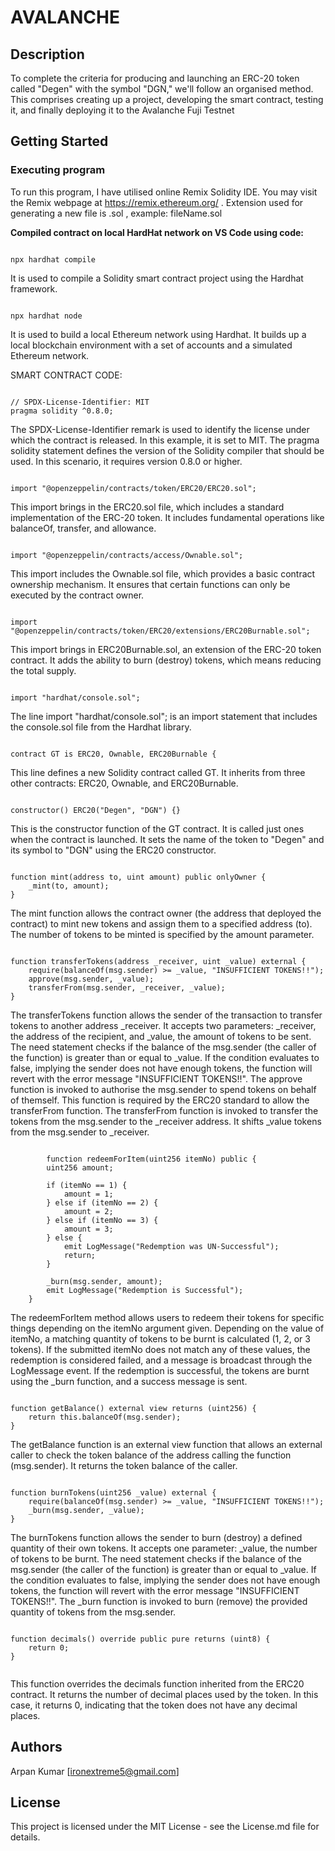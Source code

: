# AVALANCHE 


## Description
To complete the criteria for producing and launching an ERC-20 token called "Degen" with the symbol "DGN," we'll follow an organised method. This comprises creating up a project, developing the smart contract, testing it, and finally deploying it to the Avalanche Fuji Testnet


## Getting Started

### Executing program

To run this program, I have utilised online Remix Solidity IDE. You may visit the Remix webpage at https://remix.ethereum.org/ .
Extension used for generating a new file is .sol , example: fileName.sol

**Compiled contract on local HardHat network on VS Code using code:**

```Hardhat

npx hardhat compile

```

 It is used to compile a Solidity smart contract project using the Hardhat framework. 

 ```Hardhat

npx hardhat node

```

It is used to build a local Ethereum network using Hardhat. It builds up a local blockchain environment with a set of accounts and a simulated Ethereum network. 


SMART CONTRACT CODE:

```solidity

// SPDX-License-Identifier: MIT
pragma solidity ^0.8.0;

```
The SPDX-License-Identifier remark is used to identify the license under which the contract is released. In this example, it is set to MIT.
The pragma solidity statement defines the version of the Solidity compiler that should be used. In this scenario, it requires version 0.8.0 or higher.

```solidity

import "@openzeppelin/contracts/token/ERC20/ERC20.sol";

```

This import brings in the ERC20.sol file, which includes a standard implementation of the ERC-20 token. It includes fundamental operations like balanceOf, transfer, and allowance.


```solidity

import "@openzeppelin/contracts/access/Ownable.sol";

```

This import includes the Ownable.sol file, which provides a basic contract ownership mechanism. It ensures that certain functions can only be executed by the contract owner.

```solidity

import "@openzeppelin/contracts/token/ERC20/extensions/ERC20Burnable.sol";

````

This import brings in ERC20Burnable.sol, an extension of the ERC-20 token contract. It adds the ability to burn (destroy) tokens, which means reducing the total supply.

```solidity

import "hardhat/console.sol";

```

The line import "hardhat/console.sol"; is an import statement that includes the console.sol file from the Hardhat library. 

```solidity

contract GT is ERC20, Ownable, ERC20Burnable {

```

This line defines a new Solidity contract called GT. It inherits from three other contracts: ERC20, Ownable, and ERC20Burnable.

```solidity

constructor() ERC20("Degen", "DGN") {}

```

This is the constructor function of the GT contract. It is called just ones when the contract is launched. It sets the name of the token to "Degen" and its symbol to "DGN" using the ERC20 constructor.



```solidity

function mint(address to, uint amount) public onlyOwner {
    _mint(to, amount);
}

```

The mint function allows the contract owner (the address that deployed the contract) to mint new tokens and assign them to a specified address (to). The number of tokens to be minted is specified by the amount parameter.

```solidity

function transferTokens(address _receiver, uint _value) external {
    require(balanceOf(msg.sender) >= _value, "INSUFFICIENT TOKENS!!");
    approve(msg.sender, _value);
    transferFrom(msg.sender, _receiver, _value);
}

```
The transferTokens function allows the sender of the transaction to transfer tokens to another address _receiver. It accepts two parameters: _receiver, the address of the recipient, and _value, the amount of tokens to be sent.
The need statement checks if the balance of the msg.sender (the caller of the function) is greater than or equal to _value. If the condition evaluates to false, implying the sender does not have enough tokens, the function will revert with the error message "INSUFFICIENT TOKENS!!".
The approve function is invoked to authorise the msg.sender to spend tokens on behalf of themself. This function is required by the ERC20 standard to allow the transferFrom function.
The transferFrom function is invoked to transfer the tokens from the msg.sender to the _receiver address. It shifts _value tokens from the msg.sender to _receiver.



```solidity

        function redeemForItem(uint256 itemNo) public {
        uint256 amount;
        
        if (itemNo == 1) {
            amount = 1;
        } else if (itemNo == 2) {
            amount = 2;
        } else if (itemNo == 3) {
            amount = 3;
        } else {
            emit LogMessage("Redemption was UN-Successful");
            return;
        }

        _burn(msg.sender, amount);
        emit LogMessage("Redemption is Successful");
    }

```

The redeemForItem method allows users to redeem their tokens for specific things depending on the itemNo argument given. Depending on the value of itemNo, a matching quantity of tokens to be burnt is calculated (1, 2, or 3 tokens). If the submitted itemNo does not match any of these values, the redemption is considered failed, and a message is broadcast through the LogMessage event. If the redemption is successful, the tokens are burnt using the _burn function, and a success message is sent.



```solidity

function getBalance() external view returns (uint256) {
    return this.balanceOf(msg.sender);
}

```

The getBalance function is an external view function that allows an external caller to check the token balance of the address calling the function (msg.sender). It returns the token balance of the caller.

```solidity

function burnTokens(uint256 _value) external {
    require(balanceOf(msg.sender) >= _value, "INSUFFICIENT TOKENS!!");
    _burn(msg.sender, _value);
}

```
The burnTokens function allows the sender to burn (destroy) a defined quantity of their own tokens. It accepts one parameter: _value, the number of tokens to be burnt.
The need statement checks if the balance of the msg.sender (the caller of the function) is greater than or equal to _value. If the condition evaluates to false, implying the sender does not have enough tokens, the function will revert with the error message "INSUFFICIENT TOKENS!!".
The _burn function is invoked to burn (remove) the provided quantity of tokens from the msg.sender.



```solidity

function decimals() override public pure returns (uint8) {
    return 0;
}
  
```

This function overrides the decimals function inherited from the ERC20 contract. It returns the number of decimal places used by the token. In this case, it returns 0, indicating that the token does not have any decimal places.

## Authors

Arpan Kumar 
[ironextreme5@gmail.com]

## License

This project is licensed under the MIT License - see the License.md file for details.
